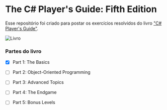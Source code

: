 # The C# Player's Guide: Fifth Edition 

Esse repositório foi criado para postar os exercícios resolvidos do livro ["C# Player's Guide"](https://www.amazon.com/C-Players-Guide-5th/dp/0985580151).

![Livro](https://m.media-amazon.com/images/I/411DqifI9BL._UX250_.jpg)



### Partes do livro

- [X] Part 1: The Basics
- [ ] Part 2: Object-Oriented Programming
- [ ] Part 3: Advanced Topics
- [ ] Part 4: The Endgame
- [ ] Part 5: Bonus Levels



